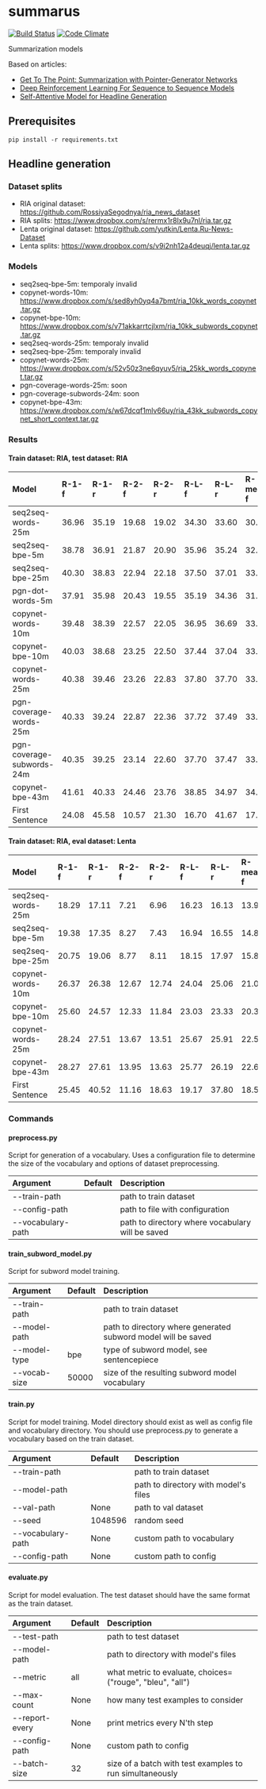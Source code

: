 # summarus

[![Build Status](https://travis-ci.org/IlyaGusev/summarus.svg?branch=master)](https://travis-ci.org/IlyaGusev/summarus)
[![Code Climate](https://codeclimate.com/github/IlyaGusev/summarus/badges/gpa.svg)](https://codeclimate.com/github/IlyaGusev/summarus)

Summarization models

Based on articles:
* [Get To The Point: Summarization with Pointer-Generator Networks](https://arxiv.org/abs/1704.04368)
* [Deep Reinforcement Learning For Sequence to Sequence Models](https://arxiv.org/abs/1805.09461)
* [Self-Attentive Model for Headline Generation](https://arxiv.org/abs/1901.07786)

## Prerequisites
```
pip install -r requirements.txt
```

## Headline generation

### Dataset splits
* RIA original dataset: https://github.com/RossiyaSegodnya/ria_news_dataset
* RIA splits: https://www.dropbox.com/s/rermx1r8lx9u7nl/ria.tar.gz
* Lenta original dataset: https://github.com/yutkin/Lenta.Ru-News-Dataset
* Lenta splits: https://www.dropbox.com/s/v9i2nh12a4deuqj/lenta.tar.gz

### Models
* seq2seq-bpe-5m: temporaly invalid
* copynet-words-10m: https://www.dropbox.com/s/sed8yh0yq4a7bmt/ria_10kk_words_copynet.tar.gz
* copynet-bpe-10m: https://www.dropbox.com/s/v71akkarrtcjlxm/ria_10kk_subwords_copynet.tar.gz
* seq2seq-words-25m: temporaly invalid
* seq2seq-bpe-25m: temporaly invalid
* copynet-words-25m: https://www.dropbox.com/s/52v50z3ne6qyuv5/ria_25kk_words_copynet.tar.gz
* pgn-coverage-words-25m: soon
* pgn-coverage-subwords-24m: soon
* copynet-bpe-43m: https://www.dropbox.com/s/w67dcqf1mlv66uy/ria_43kk_subwords_copynet_short_context.tar.gz

### Results

#### Train dataset: RIA, test dataset: RIA

| Model                     | R-1-f | R-1-r | R-2-f | R-2-r | R-L-f | R-L-r | R-mean-f | BLEU  |
|:--------------------------|:------|:------|:------|:------|:------|:------|:---------|:------|
| seq2seq-words-25m         | 36.96 | 35.19 | 19.68 | 19.02 | 34.30 | 33.60 | 30.31    | 44.69 |
| seq2seq-bpe-5m            | 38.78 | 36.91 | 21.87 | 20.90 | 35.96 | 35.24 | 32.20    | 49.77 |
| seq2seq-bpe-25m           | 40.30 | 38.83 | 22.94 | 22.18 | 37.50 | 37.01 | 33.58    | 51.66 |
| pgn-dot-words-5m          | 37.91 | 35.98 | 20.43 | 19.55 | 35.19 | 34.36 | 31.18    | 47.08 |
| copynet-words-10m         | 39.48 | 38.39 | 22.57 | 22.05 | 36.95 | 36.69 | 33.00    | 51.99 |
| copynet-bpe-10m           | 40.03 | 38.68 | 23.25 | 22.50 | 37.44 | 37.04 | 33.57    | 52.57 |
| copynet-words-25m         | 40.38 | 39.46 | 23.26 | 22.83 | 37.80 | 37.70 | 33.81    | 52.99 |
| pgn-coverage-words-25m    | 40.33 | 39.24 | 22.87 | 22.36 | 37.72 | 37.49 | 33.64    | 51.48 |
| pgn-coverage-subwords-24m | 40.35 | 39.25 | 23.14 | 22.60 | 37.70 | 37.47 | 33.73    | 52.61 |
| copynet-bpe-43m           | 41.61 | 40.33 | 24.46 | 23.76 | 38.85 | 34.97 | 34.97    | 53.80 |
| First Sentence            | 24.08 | 45.58 | 10.57 | 21.30 | 16.70 | 41.67 | 17.12    | -     |

#### Train dataset: RIA, eval dataset: Lenta

| Model             | R-1-f | R-1-r | R-2-f | R-2-r | R-L-f | R-L-r | R-mean-f | BLEU  |
|:------------------|:------|:------|:------|:------|:------|:------|:---------|:------|
| seq2seq-words-25m | 18.29 | 17.11 | 7.21  | 6.96  | 16.23 | 16.13 | 13.91    | 23.35 |
| seq2seq-bpe-5m    | 19.38 | 17.35 | 8.27  | 7.43  | 16.94 | 16.55 | 14.86    | 25.14 |
| seq2seq-bpe-25m   | 20.75 | 19.06 | 8.77  | 8.11  | 18.15 | 17.97 | 15.89    | 28.21 |
| copynet-words-10m | 26.37 | 26.38 | 12.67 | 12.74 | 24.04 | 25.06 | 21.02    | 38.36 |
| copynet-bpe-10m   | 25.60 | 24.57 | 12.33 | 11.84 | 23.03 | 23.33 | 20.32    | 36.13 |
| copynet-words-25m | 28.24 | 27.51 | 13.67 | 13.51 | 25.67 | 25.91 | 22.53    | 40.13 |
| copynet-bpe-43m   | 28.27 | 27.61 | 13.95 | 13.63 | 25.77 | 26.19 | 22.66    | 40.44 |
| First Sentence    | 25.45 | 40.52 | 11.16 | 18.63 | 19.17 | 37.80 | 18.59    | 25.45 |

### Commands

#### preprocess.py

Script for generation of a vocabulary.
Uses a configuration file to determine the size of the vocabulary and options of dataset preprocessing.

| Argument          | Default | Description                                      |
|:------------------|:--------|:-------------------------------------------------|
| --train-path      |         | path to train dataset                            |
| --config-path     |         | path to file with configuration                  |
| --vocabulary-path |         | path to directory where vocabulary will be saved |

#### train_subword_model.py

Script for subword model training.

| Argument          | Default | Description                                                   |
|:------------------|:--------|:--------------------------------------------------------------|
| --train-path      |         | path to train dataset                                         |
| --model-path      |         | path to directory where generated subword model will be saved |
| --model-type      | bpe     | type of subword model, see sentencepiece                      |
| --vocab-size      | 50000   | size of the resulting subword model vocabulary                |

#### train.py

Script for model training. Model directory should exist as well as config file and vocabulary directory.
You should use preprocess.py to generate a vocabulary based on the train dataset.

| Argument          | Default | Description                          |
|:------------------|:--------|:-------------------------------------|
| --train-path      |         | path to train dataset                |
| --model-path      |         | path to directory with model's files |
| --val-path        | None    | path to val dataset                  |
| --seed            | 1048596 | random seed                          |
| --vocabulary-path | None    | custom path to vocabulary            |
| --config-path     | None    | custom path to config                |

#### evaluate.py

Script for model evaluation. The test dataset should have the same format as the train dataset.

| Argument          | Default | Description                                               |
|:------------------|:--------|:----------------------------------------------------------|
| --test-path       |         | path to test dataset                                      |
| --model-path      |         | path to directory with model's files                      |
| --metric          | all     | what metric to evaluate, choices=("rouge", "bleu", "all") |
| --max-count       | None    | how many test examples to consider                        |
| --report-every    | None    | print metrics every N'th step                             |
| --config-path     | None    | custom path to config                                     |
| --batch-size      | 32      | size of a batch with test examples to run simultaneously  |
